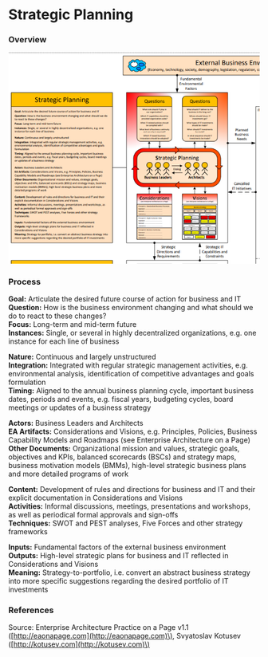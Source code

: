 # Strategic Planning

### Overview

![](../../.gitbook/assets/ea_process_strategic_planning.png)

### Process

**Goal:** Articulate the desired future course of action for business and IT  
**Question:** How is the business environment changing and what should we do to react to these changes?  
**Focus:** Long-term and mid-term future  
**Instances:** Single, or several in highly decentralized organizations, e.g. one instance for each line of business

**Nature:** Continuous and largely unstructured  
**Integration:** Integrated with regular strategic management activities, e.g. environmental analysis, identification of competitive advantages and goals formulation  
**Timing:** Aligned to the annual business planning cycle, important business dates, periods and events, e.g. fiscal years, budgeting cycles, board meetings or updates of a business strategy

**Actors:** Business Leaders and Architects  
**EA Artifacts:** Considerations and Visions, e.g. Principles, Policies, Business Capability Models and Roadmaps \(see Enterprise Architecture on a Page\)  
**Other Documents:** Organizational mission and values, strategic goals, objectives and KPIs, balanced scorecards \(BSCs\) and strategy maps, business motivation models \(BMMs\), high-level strategic business plans and more detailed programs of work

**Content:** Development of rules and directions for business and IT and their explicit documentation in Considerations and Visions  
**Activities:** Informal discussions, meetings, presentations and workshops, as well as periodical formal approvals and sign-offs  
**Techniques:** SWOT and PEST analyses, Five Forces and other strategy frameworks

**Inputs:** Fundamental factors of the external business environment  
**Outputs:** High-level strategic plans for business and IT reflected in Considerations and Visions  
**Meaning:** Strategy-to-portfolio, i.e. convert an abstract business strategy into more specific suggestions regarding the desired portfolio of IT investments

### References

Source: Enterprise Architecture Practice on a Page v1.1 \([http://eaonapage.com](http://eaonapage.com)\), Svyatoslav Kotusev \([http://kotusev.com](http://kotusev.com)\)

